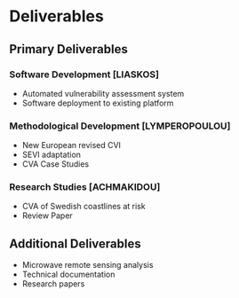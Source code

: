 # Deliverables

## Primary Deliverables

### Software Development [LIASKOS]
- Automated vulnerability assessment system
- Software deployment to existing platform

### Methodological Development [LYMPEROPOULOU]
- New European revised CVI
- SEVI adaptation
- CVA Case Studies

### Research Studies [ACHMAKIDOU]
- CVA of Swedish coastlines at risk
- Review Paper

## Additional Deliverables
- Microwave remote sensing analysis
- Technical documentation
- Research papers
